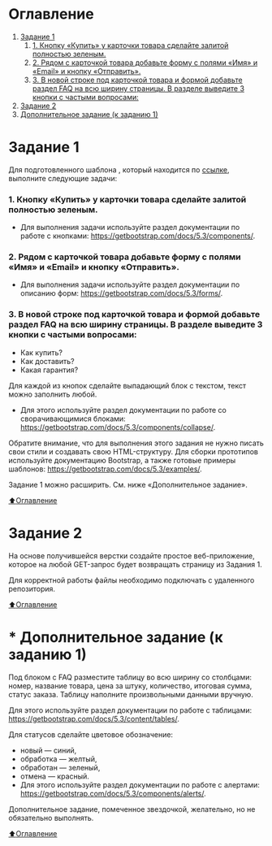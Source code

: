 # Оглавление

1. [Задание 1](#1-кнопку-купить-у-карточки-товара-сделайте-залитой-полностью-зеленым)
   1. [1. Кнопку «Купить» у карточки товара сделайте залитой полностью зеленым.](#1-кнопку-купить-у-карточки-товара-сделайте-залитой-полностью-зеленым)
   2. [2. Рядом с карточкой товара добавьте форму с полями «Имя» и «Email» и кнопку «Отправить».](#2-рядом-с-карточкой-товара-добавьте-форму-с-полями-имя-и-email-и-кнопку-отправить)
   3. [3. В новой строке под карточкой товара и формой добавьте раздел FAQ на всю ширину страницы. В разделе выведите 3 кнопки с частыми вопросами:](#3-в-новой-строке-под-карточкой-товара-и-формой-добавьте-раздел-faq-на-всю-ширину-страницы-в-разделе-выведите-3-кнопки-с-частыми-вопросами)
2. [Задание 2](#задание-2)
3. [Дополнительное задание (к заданию 1)](#--дополнительное-задание-к-заданию-1)



# Задание 1

Для подготовленного шаблона , который находится по [ссылке](https://gist.github.com/oscarbotru/8fe48f48b39e56882b771536d2c28069), выполните следующие задачи:

### 1. Кнопку «Купить» у карточки товара сделайте залитой полностью зеленым.
*  Для выполнения задачи используйте раздел документации по работе с кнопками: https://getbootstrap.com/docs/5.3/components/.
### 2. Рядом с карточкой товара добавьте форму с полями «Имя» и «Email» и кнопку «Отправить».
*  Для выполнения задачи используйте раздел документации по описанию форм: https://getbootstrap.com/docs/5.3/forms/.

### 3. В новой строке под карточкой товара и формой добавьте раздел FAQ на всю ширину страницы. В разделе выведите 3 кнопки с частыми вопросами:
* Как купить?
* Как доставить?
* Какая гарантия?

Для каждой из кнопок сделайте выпадающий блок с текстом, текст можно заполнить любой.

*  Для этого используйте раздел документации по работе со сворачивающимися блоками: https://getbootstrap.com/docs/5.3/components/collapse/.

Обратите внимание, что для выполнения этого задания не нужно писать свои стили и создавать свою HTML-структуру. Для сборки прототипов используйте документацию Bootstrap, а также готовые примеры шаблонов: https://getbootstrap.com/docs/5.3/examples/.

 
Задание 1 можно расширить. См. ниже «Дополнительное задание».

[:arrow_up:Оглавление](#Оглавление)

# Задание 2
На основе получившейся верстки создайте простое веб-приложение, которое на любой GET-запрос будет возвращать страницу из Задания 1.

Для корректной работы файлы необходимо подключать с удаленного репозитория.

[:arrow_up:Оглавление](#Оглавление)

# * Дополнительное задание (к заданию 1)
Под блоком с FAQ разместите таблицу во всю ширину со столбцами: номер, название товара, цена за штуку, количество, итоговая сумма, статус заказа. Таблицу наполните произвольными данными вручную.

Для этого используйте раздел документации по работе с таблицами: https://getbootstrap.com/docs/5.3/content/tables/.

Для статусов сделайте цветовое обозначение:

* новый — синий,
* обработка — желтый,
* обработан — зеленый,
* отмена — красный.
* Для этого используйте раздел документации по работе с алертами: https://getbootstrap.com/docs/5.3/components/alerts/.

 
Дополнительное задание, помеченное звездочкой, желательно, но не обязательно выполнять.

[:arrow_up:Оглавление](#Оглавление)